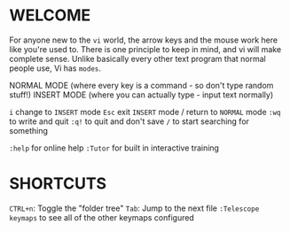 # WELCOME

For anyone new to the `vi` world, the arrow keys and the mouse work
here like you're used to. There is one principle to keep in mind, and
vi will make complete sense. Unlike basically every other text program
that normal people use, Vi has `modes`.

NORMAL MODE (where every key is a command - so don't type random stuff!)
INSERT MODE (where you can actually type - input text normally)

`i`      change to `INSERT` mode
`Esc`    exit `INSERT` mode / return to `NORMAL` mode
`:wq`    to write and quit
`:q!`    to quit and don't save
`/`      to start searching for something

`:help`  for online help
`:Tutor` for built in interactive training

# SHORTCUTS

`CTRL+n`: Toggle the "folder tree"
`Tab`: Jump to the next file
`:Telescope keymaps`  to see all of the other keymaps configured

